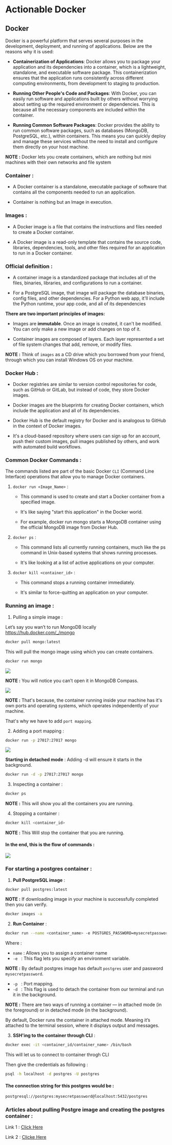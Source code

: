# Actionable Docker 

## Docker

Docker is a powerful platform that serves several purposes in the development, deployment, and running of applications. Below are the reasons why it is used:

- **Containerization of Applications**: Docker allows you to package your application and its dependencies into a container, which is a lightweight, standalone, and executable software package. This containerization ensures that the application runs consistently across different computing environments, from development to staging to production.

- **Running Other People's Code and Packages**: With Docker, you can easily run software and applications built by others without worrying about setting up the required environment or dependencies. This is because all the necessary components are included within the container.

- **Running Common Software Packages**: Docker provides the ability to run common software packages, such as databases (MongoDB, PostgreSQL, etc.), within containers. This means you can quickly deploy and manage these services without the need to install and configure them directly on your host machine.

**NOTE :** Docker lets you create containers, which are nothing but mini machines with their own networks and file system

### Container :
- A Docker container is a standalone, executable package of software that contains all the components needed to run an application.

- Container is nothing but an Image in execution.

### Images : 
- A Docker image is a file that contains the instructions and files needed to create a Docker container.

- A Docker image is a read-only template that contains the source code, libraries, dependencies, tools, and other files required for an application to run in a Docker container. 

### Official definition : 
- A container image is a standardized package that includes all of the files, binaries, libraries, and configurations to run a container.

- For a PostgreSQL image, that image will package the database binaries, config files, and other dependencies. For a Python web app, it'll include the Python runtime, your app code, and all of its dependencies

**There are two important principles of images:**

- Images are **immutable**. Once an image is created, it can't be modified. You can only make a new image or add changes on top of it.

- Container images are composed of layers. Each layer represented a set of file system changes that add, remove, or modify files.

**NOTE :** Think of `images` as a CD drive which you borrowed from your friend, through which you can install Windows OS on your machine.

### Docker Hub : 
- Docker registries are similar to version control repositories for code, such as GitHub or GitLab, but instead of code, they store Docker images. 
    
- Docker images are the blueprints for creating Docker containers, which include the application and all of its dependencies.

- Docker Hub is the default registry for Docker and is analogous to GitHub in the context of Docker images.
    
- It's a cloud-based repository where users can sign up for an account, push their custom images, pull images published by others, and work with automated build workflows.

### Common Docker Commands : 

The commands listed are part of the basic Docker `CLI` (Command Line Interface) operations that allow you to manage Docker containers.

1) `docker run <Image_Name>` : 
    - This command is used to create and start a Docker container from a specified image. 

    - It's like saying "start this application" in the Docker world. 

    - For example, docker run mongo starts a MongoDB container using the official MongoDB image from Docker Hub.

2) `docker ps` : 
    - This command lists all currently running containers, much like the ps command in Unix-based systems that shows running processes. 

    - It's like looking at a list of active applications on your computer.

3) `docker kill <container_id>` : 
    - This command stops a running container immediately.
 
    - It's similar to force-quitting an application on your computer.

### Running an image : 

1) Pulling a simple image : 

Let’s say you wan’t to run MongoDB locally https://hub.docker.com/_/mongo

```bash
docker pull mongo:latest
```

This will pull the mongo image using which you can create containers.

```bash
docker run mongo
```

<img src="./assets/Pic-1.webp" />

**NOTE :** You will notice you can’t open it in MongoDB Compass.

<img src="./assets/Pic-2.webp" />

**NOTE :** That's because, the container running inside your machine has it's own ports and operating systems, which operates independently of your machine. 

That's why we have to add `port mapping`.

2) Adding a port mapping : 

```bash
docker run -p 27017:27017 mongo
```

<img src="./assets/Pic-3.webp" />

**Starting in detached mode** : Adding -d will ensure it starts in the background.

```bash
docker run -d -p 27017:27017 mongo
```

3) Inspecting a container : 

```bash
docker ps
```

**NOTE :** This will show you all the containers you are running.

4) Stopping a container : 

```bash
docker kill <container_id>
```
**NOTE :** This Will stop the container that you are running.

#### In the end, this is the flow of commands : 
<img src="./assets/Pic-4.webp" />

### For starting a postgres container : 

1) **Pull PostgreSQL image** :

```bash
docker pull postgres:latest
```

**NOTE :** If downloading image in your machine is successfully completed then you can verify.

```bash
docker images -a
```

2) **Run Container** :

```bash 
docker run --name <container_name> -e POSTGRES_PASSWORD=mysecretpassword -p 5432:5432 -d postgres
```

Where :
- `name` : Allows you to assign a container name
- `-e ` : This flag lets you specify an environment variable.

**NOTE :** By default postgres image has default `postgres` user and password `mysecretpassword`.
  
- `-p ` : Port mapping.
- `-d ` : This flag is used to detach the container from our terminal and run it in the background.

**NOTE :** There are two ways of running a container — in attached mode (in the foreground) or in detached mode (in the background).

By default, Docker runs the container in attached mode. Meaning it’s attached to the terminal session, where it displays output and messages.



3) **SSH'ing to the container through CLI** :
```bash
docker exec -it <container_id/container_name> /bin/bash
```

This will let us to connect to container throgh CLI

Then give the credentials as following : 
```bash
psql -h localhost -d postgres -U postgres
```

#### The connection string for this postgres would be :
```bash
postgresql://postgres:mysecretpassword@localhost:5432/postgres
```

### Articles about pulling Postgre image and creating the postgres container :

Link 1 : [Click Here](https://medium.com/@basit26374/how-to-run-postgresql-in-docker-container-with-volume-bound-c141f94e4c5a)

Link 2 : [Clicke Here](https://www.docker.com/blog/how-to-use-the-postgres-docker-official-image/)